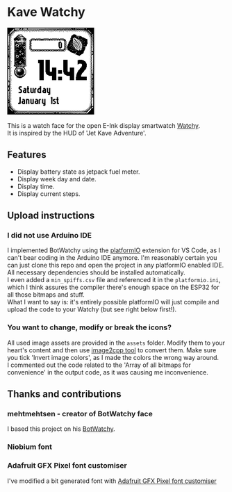 # Kave Watchy

![alt text](Watchface.gif "This is what you will get")

This is a watch face for the open E-Ink display smartwatch [Watchy](https://watchy.sqfmi.com/).  
It is inspired by the HUD of 'Jet Kave Adventure'.

## Features

- Display battery state as jetpack fuel meter.
- Display week day and date.
- Display time.
- Display current steps.

## Upload instructions

### I did not use Arduino IDE

I implemented BotWatchy using the [platformIO](https://platformio.org/) extension for VS Code, as I can't bear coding in the Arduino IDE anymore. I'm reasonably certain you can just clone this repo and open the project in any platformIO enabled IDE. All necessary dependencies should be installed automatically.  
I even added a `min_spiffs.csv` file and referenced it in the `platformio.ini`, which I think assures the compiler there's enough space on the ESP32 for all those bitmaps and stuff.  
What I want to say is: it's entirely possible platformIO will just compile and upload the code to your Watchy (but see right below first!).

### You want to change, modify or break the icons?

All used image assets are provided in the `assets` folder. Modify them to your heart's content and then use [image2cpp tool](http://javl.github.io/image2cpp/) to convert them. Make sure you tick 'Invert image colors', as I made the colors the wrong way around.  
I commented out the code related to the 'Array of all bitmaps for convenience' in the output code, as it was causing me inconvenience.

## Thanks and contributions

### mehtmehtsen - creator of BotWatchy face

I based this project on his [BotWatchy](https://github.com/mehtmehtsen/BotWatchy).

### Niobium font

### Adafruit GFX Pixel font customiser

I've modified a bit generated font with [Adafruit GFX Pixel font customiser](https://tchapi.github.io/Adafruit-GFX-Font-Customiser/)
